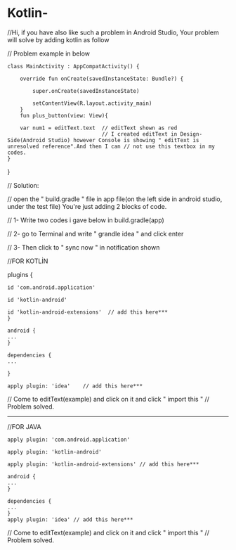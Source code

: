 # Kotlin-
//Hi, if you have also like such a problem in Android Studio, Your problem will solve by adding kotlin as follow

// Problem example in below


    class MainActivity : AppCompatActivity() {

        override fun onCreate(savedInstanceState: Bundle?) {

            super.onCreate(savedInstanceState)

            setContentView(R.layout.activity_main)
        }
        fun plus_button(view: View){

        var num1 = editText.text  // editText shown as red
                                  // I created editText in Design-Side(Android Studio) however Console is showing " editText is unresolved reference".And then I can // not use this textbox in my codes.
    }
}

// Solution:

// open the " build.gradle " file in app file(on the left side in android studio, under the test file) You're just adding 2 blocks of code.

// 1- Write two codes i gave below in build.gradle(app)

// 2- go to Terminal and write " grandle idea " and click enter

// 3- Then click to " sync now " in notification shown 


//FOR KOTLİN

plugins {

    id 'com.android.application'
    
    id 'kotlin-android'
    
    id 'kotlin-android-extensions'  // add this here***
    }

    android {
    ...
    }

    dependencies {
    ...
    
    }

    apply plugin: 'idea'    // add this here***


// Come to editText(example) and click on it and click " import this "
// Problem solved.

------------------------------------------------------------------------


//FOR JAVA 

    apply plugin: 'com.android.application'

    apply plugin: 'kotlin-android' 
    
    apply plugin: 'kotlin-android-extensions' // add this here***

    android {
    ...
    }

    dependencies {
    ...
    }
    apply plugin: 'idea' // add this here***

// Come to editText(example) and click on it and click " import this "
// Problem solved.




